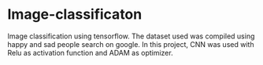 # Image-classificaton
Image classification using tensorflow.
The dataset used was compiled using happy and sad people search on google.
In this project, CNN was used with Relu as activation function and ADAM as optimizer.

